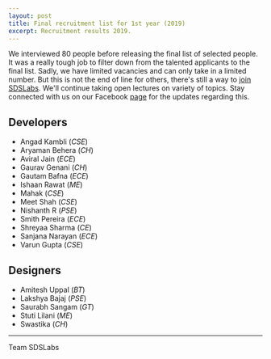 ```yaml
---
layout: post
title: Final recruitment list for 1st year (2019)
excerpt: Recruitment results 2019.
---
```


We interviewed 80 people before releasing the final list of selected people. It was a really tough job to filter down from the talented applicants to the final list. Sadly, we have limited vacancies and can only take in a limited
number. But this is not the end of line for others, there's still a way to [join SDSLabs](/2014/01/how-to-join-sdslabs). We'll continue taking open lectures on variety of topics. Stay connected with us on our Facebook [page](http://facebook.com/sdslabs) for the updates regarding this.

## Developers

* Angad Kambli <span style="font-size: 14px;">(_CSE_)</span>
* Aryaman Behera <span style="font-size: 14px;">(_CH_)</span>
* Aviral Jain <span style="font-size: 14px;">(_ECE_)</span>
* Gaurav Genani <span style="font-size: 14px;">(_CH_)</span>
* Gautam Bafna <span style="font-size: 14px;">(_ECE_)</span>
* Ishaan Rawat <span style="font-size: 14px;">(_ME_)</span>
* Mahak <span style="font-size: 14px;">(_CSE_)</span>
* Meet Shah <span style="font-size: 14px;">(_CSE_)</span>
* Nishanth R <span style="font-size: 14px;">(_PSE_)</span>
* Smith Pereira <span style="font-size: 14px;">(_ECE_)</span>
* Shreyaa Sharma <span style="font-size: 14px;">(_CE_)</span>
* Sanjana Narayan <span style="font-size: 14px;">(_ECE_)</span>
* Varun Gupta <span style="font-size: 14px;">(_CSE_)</span>

## Designers

* Amitesh Uppal <span style="font-size: 14px;">(_BT_)</span>
* Lakshya Bajaj <span style="font-size: 14px;">(_PSE_)</span>
* Saurabh Sangam <span style="font-size: 14px;">(_GT_)</span>
* Stuti Lilani <span style="font-size: 14px;">(_ME_)</span>
* Swastika <span style="font-size: 14px;">(_CH_)</span>

---
Team SDSLabs
